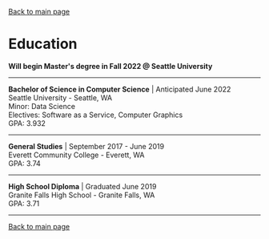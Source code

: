 [Back to main page](./README.md)

# Education

**Will begin Master's degree in Fall 2022 @ Seattle University**

---

**Bachelor of Science in Computer Science** | Anticipated June 2022\
Seattle University - Seattle, WA\
Minor: Data Science\
Electives: Software as a Service, Computer Graphics\
GPA: 3.932

---

**General Studies** | September 2017 - June 2019\
Everett Community College - Everett, WA\
GPA: 3.74

---

**High School Diploma** | Graduated June 2019\
Granite Falls High School - Granite Falls, WA\
GPA: 3.71

---

[Back to main page](./README.md)
